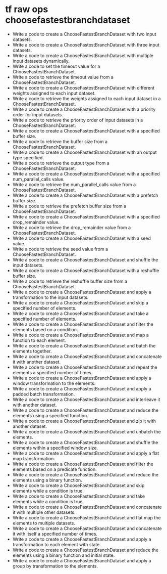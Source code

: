 # tf raw ops choosefastestbranchdataset

- Write a code to create a ChooseFastestBranchDataset with two input datasets.
- Write a code to create a ChooseFastestBranchDataset with three input datasets.
- Write a code to create a ChooseFastestBranchDataset with multiple input datasets dynamically.
- Write a code to set the timeout value for a ChooseFastestBranchDataset.
- Write a code to retrieve the timeout value from a ChooseFastestBranchDataset.
- Write a code to create a ChooseFastestBranchDataset with different weights assigned to each input dataset.
- Write a code to retrieve the weights assigned to each input dataset in a ChooseFastestBranchDataset.
- Write a code to create a ChooseFastestBranchDataset with a priority order for input datasets.
- Write a code to retrieve the priority order of input datasets in a ChooseFastestBranchDataset.
- Write a code to create a ChooseFastestBranchDataset with a specified buffer size.
- Write a code to retrieve the buffer size from a ChooseFastestBranchDataset.
- Write a code to create a ChooseFastestBranchDataset with an output type specified.
- Write a code to retrieve the output type from a ChooseFastestBranchDataset.
- Write a code to create a ChooseFastestBranchDataset with a specified num_parallel_calls value.
- Write a code to retrieve the num_parallel_calls value from a ChooseFastestBranchDataset.
- Write a code to create a ChooseFastestBranchDataset with a prefetch buffer size.
- Write a code to retrieve the prefetch buffer size from a ChooseFastestBranchDataset.
- Write a code to create a ChooseFastestBranchDataset with a specified drop_remainder value.
- Write a code to retrieve the drop_remainder value from a ChooseFastestBranchDataset.
- Write a code to create a ChooseFastestBranchDataset with a seed value.
- Write a code to retrieve the seed value from a ChooseFastestBranchDataset.
- Write a code to create a ChooseFastestBranchDataset and shuffle the input datasets.
- Write a code to create a ChooseFastestBranchDataset with a reshuffle buffer size.
- Write a code to retrieve the reshuffle buffer size from a ChooseFastestBranchDataset.
- Write a code to create a ChooseFastestBranchDataset and apply a transformation to the input datasets.
- Write a code to create a ChooseFastestBranchDataset and skip a specified number of elements.
- Write a code to create a ChooseFastestBranchDataset and take a specified number of elements.
- Write a code to create a ChooseFastestBranchDataset and filter the elements based on a condition.
- Write a code to create a ChooseFastestBranchDataset and map a function to each element.
- Write a code to create a ChooseFastestBranchDataset and batch the elements together.
- Write a code to create a ChooseFastestBranchDataset and concatenate it with another dataset.
- Write a code to create a ChooseFastestBranchDataset and repeat the elements a specified number of times.
- Write a code to create a ChooseFastestBranchDataset and apply a window transformation to the elements.
- Write a code to create a ChooseFastestBranchDataset and apply a padded batch transformation.
- Write a code to create a ChooseFastestBranchDataset and interleave it with another dataset.
- Write a code to create a ChooseFastestBranchDataset and reduce the elements using a specified function.
- Write a code to create a ChooseFastestBranchDataset and zip it with another dataset.
- Write a code to create a ChooseFastestBranchDataset and unbatch the elements.
- Write a code to create a ChooseFastestBranchDataset and shuffle the elements within a specified window size.
- Write a code to create a ChooseFastestBranchDataset and apply a flat map transformation.
- Write a code to create a ChooseFastestBranchDataset and filter the elements based on a predicate function.
- Write a code to create a ChooseFastestBranchDataset and reduce the elements using a binary function.
- Write a code to create a ChooseFastestBranchDataset and skip elements while a condition is true.
- Write a code to create a ChooseFastestBranchDataset and take elements while a condition is true.
- Write a code to create a ChooseFastestBranchDataset and concatenate it with multiple other datasets.
- Write a code to create a ChooseFastestBranchDataset and flat map the elements to multiple datasets.
- Write a code to create a ChooseFastestBranchDataset and concatenate it with itself a specified number of times.
- Write a code to create a ChooseFastestBranchDataset and apply a transformation to each element with state.
- Write a code to create a ChooseFastestBranchDataset and reduce the elements using a binary function and initial state.
- Write a code to create a ChooseFastestBranchDataset and apply a group by transformation to the elements.